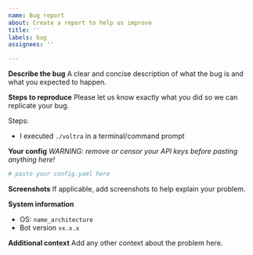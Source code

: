 ```yaml
---
name: Bug report
about: Create a report to help us improve
title: ''
labels: bug
assignees: ''

---
```


**Describe the bug**
A clear and concise description of what the bug is and what you expected to happen.

**Steps to reproduce**
Please let us know exactly what you did so we can replicate your bug. 

Steps:
- I executed `./voltra` in a terminal/command prompt

**Your config**
*WARNING: remove or censor your API keys before pasting anything here!*

```yaml
# paste your config.yaml here
```

**Screenshots**
If applicable, add screenshots to help explain your problem.

**System information**
 - OS: `name_architecture`
 - Bot version `vx.x.x`

**Additional context**
Add any other context about the problem here.
